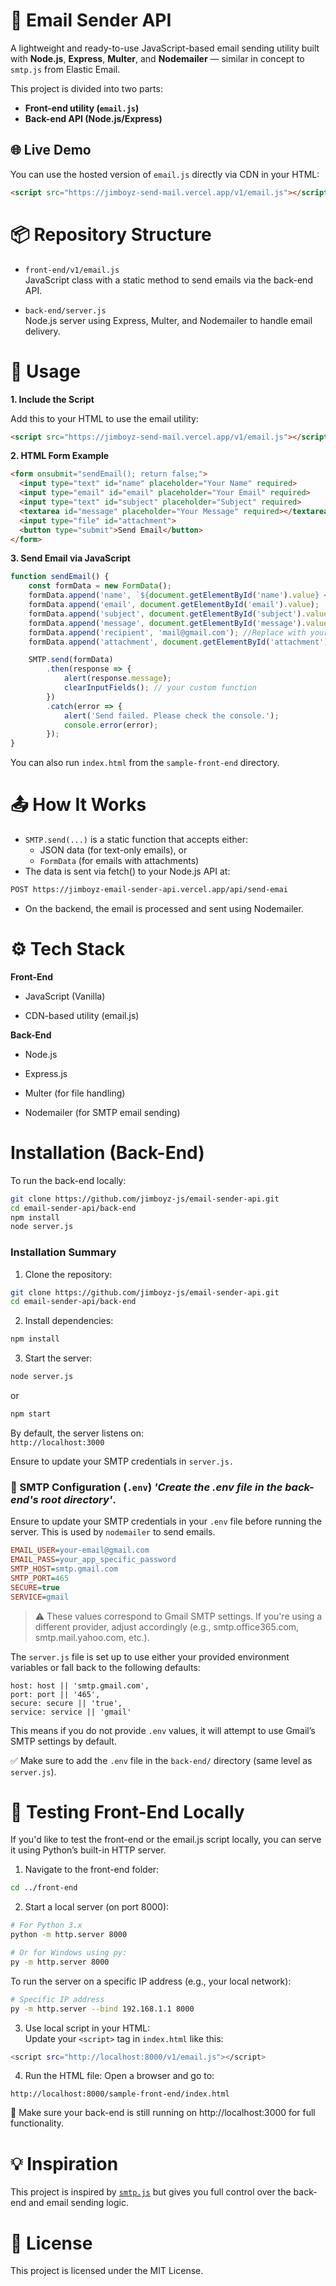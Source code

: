 # 📧 Email Sender API

A lightweight and ready-to-use JavaScript-based email sending utility built with **Node.js**, **Express**, **Multer**, and **Nodemailer** — similar in concept to `smtp.js` from Elastic Email.

This project is divided into two parts:

- **Front-end utility (`email.js`)**
- **Back-end API (Node.js/Express)**

## 🌐 Live Demo

You can use the hosted version of `email.js` directly via CDN in your HTML:

```html
<script src="https://jimboyz-send-mail.vercel.app/v1/email.js"></script>
```

# 📦 Repository Structure
*  `front-end/v1/email.js`  
    JavaScript class with a static method to send emails via the back-end API.

* `back-end/server.js`  
    Node.js server using Express, Multer, and Nodemailer to handle email delivery.

# 🚀 Usage

**1. Include the Script**  

Add this to your HTML to use the email utility:

```html
<script src="https://jimboyz-send-mail.vercel.app/v1/email.js"></script>
```

**2. HTML Form Example**
```html
<form onsubmit="sendEmail(); return false;">
  <input type="text" id="name" placeholder="Your Name" required>
  <input type="email" id="email" placeholder="Your Email" required>
  <input type="text" id="subject" placeholder="Subject" required>
  <textarea id="message" placeholder="Your Message" required></textarea>
  <input type="file" id="attachment">
  <button type="submit">Send Email</button>
</form>
```

**3. Send Email via JavaScript**
```JavaScript
function sendEmail() {
    const formData = new FormData();
    formData.append('name', `${document.getElementById('name').value} <${document.getElementById('email').value}>`);
    formData.append('email', document.getElementById('email').value);
    formData.append('subject', document.getElementById('subject').value);
    formData.append('message', document.getElementById('message').value);
    formData.append('recipient', 'mail@gmail.com'); //Replace with your email
    formData.append('attachment', document.getElementById('attachment').files[0]);

    SMTP.send(formData)
        .then(response => {
            alert(response.message);
            clearInputFields(); // your custom function
        })
        .catch(error => {
            alert('Send failed. Please check the console.');
            console.error(error);
        });
}
```
You can also run `index.html` from the `sample-front-end` directory.


# 📤 How It Works
* `SMTP.send(...)` is a static function that accepts either:  
   * JSON data (for text-only emails), or
   * `FormData` (for emails with attachments)  
* The data is sent via fetch() to your Node.js API at:

```bash
POST https://jimboyz-email-sender-api.vercel.app/api/send-emai
```
* On the backend, the email is processed and sent using Nodemailer.  

# ⚙️ Tech Stack

**Front-End**  

* JavaScript (Vanilla)

* CDN-based utility (email.js)

**Back-End**
* Node.js

* Express.js

* Multer (for file handling)

* Nodemailer (for SMTP email sending)  

# Installation (Back-End)
To run the back-end locally:
```bash
git clone https://github.com/jimboyz-js/email-sender-api.git
cd email-sender-api/back-end
npm install
node server.js
```

### Installation Summary

1. Clone the repository:  
```bash
git clone https://github.com/jimboyz-js/email-sender-api.git
cd email-sender-api/back-end
```

2. Install dependencies:
```bash
npm install
```

3. Start the server:
```bash
node server.js
```
or 
```bash
npm start
```

By default, the server listens on:  
`http://localhost:3000`

Ensure to update your SMTP credentials in `server.js.`

### 📧 SMTP Configuration (`.env`)  *'Create the .env file in the back-end's root directory'*.
Ensure to update your SMTP credentials in your `.env` file  before running the server. This is used by `nodemailer` to send emails.

```ini
EMAIL_USER=your-email@gmail.com
EMAIL_PASS=your_app_specific_password
SMTP_HOST=smtp.gmail.com
SMTP_PORT=465
SECURE=true
SERVICE=gmail
```
> ⚠️ These values correspond to Gmail SMTP settings. If you're using a different provider, adjust accordingly (e.g., smtp.office365.com, smtp.mail.yahoo.com, etc.).

The `server.js` file is set up to use either your provided environment variables or fall back to the following defaults:

```JS
host: host || 'smtp.gmail.com',
port: port || '465',
secure: secure || 'true',
service: service || 'gmail'
```
This means if you do not provide `.env` values, it will attempt to use Gmail’s SMTP settings by default.

✅ Make sure to add the `.env` file in the `back-end/` directory (same level as `server.js`).

# 🧪 Testing Front-End Locally
If you'd like to test the front-end or the email.js script locally, you can serve it using Python’s built-in HTTP server.

1. Navigate to the front-end folder:  
```bash
cd ../front-end
```
2. Start a local server (on port 8000):
```bash
# For Python 3.x
python -m http.server 8000

# Or for Windows using py:
py -m http.server 8000
```


To run the server on a specific IP address (e.g., your local network):
```bash
# Specific IP address
py -m http.server --bind 192.168.1.1 8000
```
3. Use local script in your HTML:  
Update your `<script>` tag in `index.html` like this:
```bash
<script src="http://localhost:8000/v1/email.js"></script>
```
4. Run the HTML file:
Open a browser and go to:
```
http://localhost:8000/sample-front-end/index.html
```
🔁 Make sure your back-end is still running on http://localhost:3000 for full functionality.

# 💡 Inspiration

This project is inspired by [`smtp.js`](https://smtpjs.com) but gives you full control over the back-end and email sending logic.

# 📄 License
This project is licensed under the MIT License.